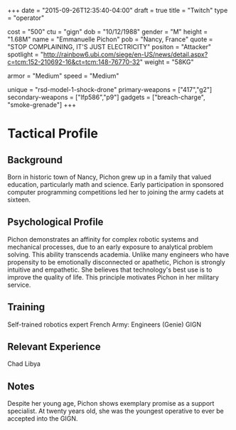 +++
date = "2015-09-26T12:35:40-04:00"
draft = true
title = "Twitch"
type = "operator"

cost = "500"
ctu = "gign"
dob = "10/12/1988"
gender = "M"
height = "1.68M"
name = "Emmanuelle Pichon"
pob = "Nancy, France"
quote = "STOP COMPLAINING, IT'S JUST ELECTRICITY"
positon = "Attacker"
spotlight = "http://rainbow6.ubi.com/siege/en-US/news/detail.aspx?c=tcm:152-210692-16&ct=tcm:148-76770-32"
weight = "58KG"

armor = "Medium"
speed = "Medium"

unique = "rsd-model-1-shock-drone"
primary-weapons = ["417","g2"]
secondary-weapons = ["lfp586","p9"]
gadgets = ["breach-charge", "smoke-grenade"]
+++

# Tactical Profile

## Background

Born in historic town of Nancy, Pichon grew up in a family that valued education, particularly math and science. Early participation in sponsored computer programming competitions led her to joining the army cadets at sixteen.

## Psychological Profile

Pichon demonstrates an affinity for complex robotic systems and mechanical processes, due to an early exposure to analytical problem solving. This ability transcends academia. Unlike many engineers who have propensity to be emotionally disconnected or apathetic, Pichon is strongly intuitive and empathetic. She believes that technology's best use is to improve the quality of life. This principle motivates Pichon in her military service.

## Training

Self-trained robotics expert
French Army: Engineers (Genie)
GIGN

## Relevant Experience

Chad
Libya

## Notes

Despite her young age, Pichon shows exemplary promise as a support specialist. At twenty years old, she was the youngest operative to ever be accepted into the GIGN.
